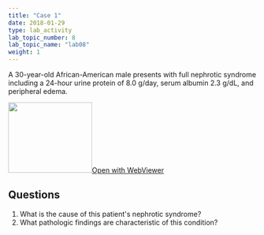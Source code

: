 ```yaml
---
title: "Case 1"
date: 2018-01-29
type: lab_activity
lab_topic_number: 8
lab_topic_name: "lab08"
weight: 1
---
```

<div class="entrybody">
<p>A 30-year-old African-American male presents with full nephrotic syndrome including a 24-hour urine protein of 8.0 g/day, serum albumin 2.3 g/dL, and peripheral edema.<br clear="all"></p>

<div class="thumbnail"><a href="http://virtualslides.cumc.columbia.edu/Renal%20Path%2001.svs/view.apml?" target="_blank"><img alt="" src="http://pathologylab.ccnmtl.columbia.edu/assets/images/slide_renal_case1.jpg" width="170" height="143" class="mt-image-left"></a><a href="http://virtualslides.cumc.columbia.edu/Renal%20Path%2001.svs/view.apml?" target="_blank">Open with WebViewer</a></div>

<h2>Questions</h2>


<ol>
<li>What is the cause of this patient's nephrotic syndrome?</li>
<li>What pathologic findings are characteristic of this condition?</li>
</ol>


						
</div>
